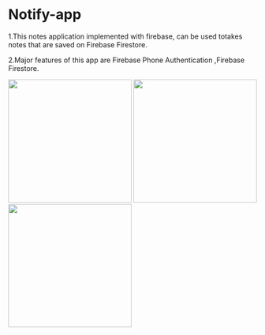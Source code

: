 # Notify-app

1.This notes application implemented with firebase, can be used totakes notes that are saved on Firebase Firestore.

2.Major features of this app are Firebase Phone Authentication ,Firebase Firestore.


<img src="https://user-images.githubusercontent.com/72730657/121803132-afe55800-cc5d-11eb-9c32-a2a8f1f907a0.jpg" width="250">
<img src="https://user-images.githubusercontent.com/72730657/121803141-b96ec000-cc5d-11eb-890e-3ff6ed4b70aa.jpg" width="250">
<img src="https://user-images.githubusercontent.com/72730657/121803143-bc69b080-cc5d-11eb-9069-054620203799.jpg" width="250">
